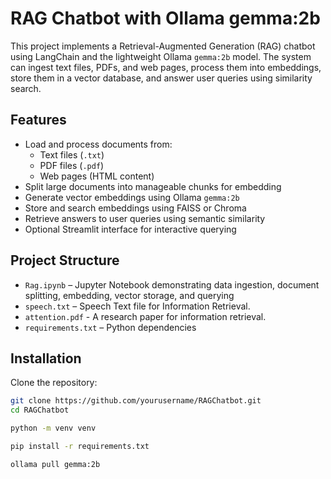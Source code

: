 # RAG Chatbot with Ollama gemma:2b

This project implements a Retrieval-Augmented Generation (RAG) chatbot using LangChain and the lightweight Ollama `gemma:2b` model. The system can ingest text files, PDFs, and web pages, process them into embeddings, store them in a vector database, and answer user queries using similarity search.

## Features

- Load and process documents from:
  - Text files (`.txt`)
  - PDF files (`.pdf`)
  - Web pages (HTML content)
- Split large documents into manageable chunks for embedding
- Generate vector embeddings using Ollama `gemma:2b`
- Store and search embeddings using FAISS or Chroma
- Retrieve answers to user queries using semantic similarity
- Optional Streamlit interface for interactive querying

## Project Structure

- `Rag.ipynb` – Jupyter Notebook demonstrating data ingestion, document splitting, embedding, vector storage, and querying
- `speech.txt` – Speech Text file for Information Retrieval.
- `attention.pdf` - A research paper for information retrieval.
- `requirements.txt` – Python dependencies

## Installation

Clone the repository:

```bash
git clone https://github.com/yourusername/RAGChatbot.git
cd RAGChatbot
```

```bash
python -m venv venv
```

```bash
pip install -r requirements.txt
```

```bash
ollama pull gemma:2b
```


